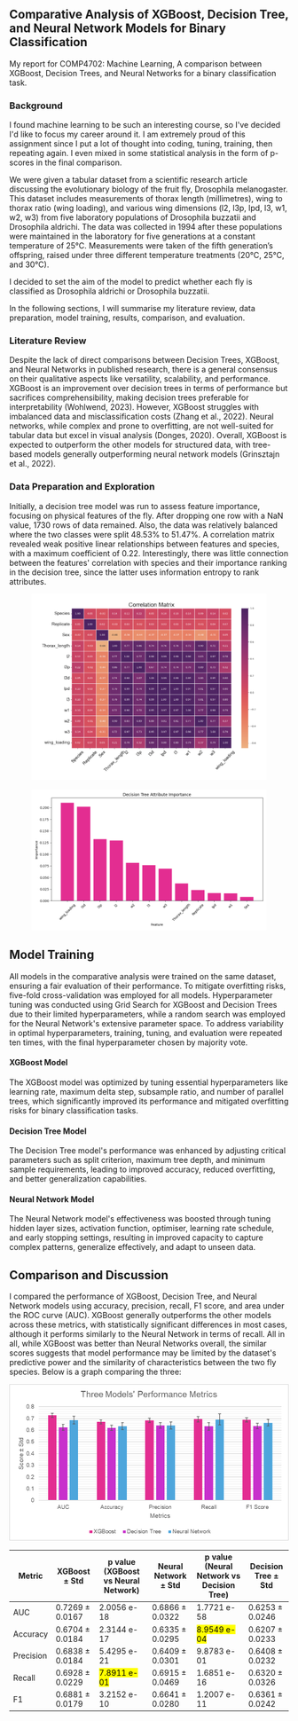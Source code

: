 ## Comparative Analysis of XGBoost, Decision Tree, and Neural Network Models for Binary Classification
My report for COMP4702: Machine Learning, A comparison between XGBoost, Decision Trees, and Neural Networks for a binary classification task.

### Background
I found machine learning to be such an interesting course, so I've decided I'd like to focus my career around it. I am extremely proud of this assignment since I put a lot of thought into coding, tuning, training, then repeating again. I even mixed in some statistical analysis in the form of p-scores in the final comparison.

We were given a tabular dataset from a scientific research article discussing the evolutionary biology of the fruit fly, Drosophila melanogaster. This dataset includes measurements of thorax length (millimetres), wing to thorax ratio (wing loading), and various wing dimensions (l2, l3p, lpd, l3, w1, w2, w3) from five laboratory populations of Drosophila buzzatii and Drosophila aldrichi. The data was collected in 1994 after these populations were maintained in the laboratory for five generations at a constant temperature of 25°C. Measurements were taken of the fifth generation’s offspring, raised under three different temperature treatments (20°C, 25°C, and 30°C).

I decided to set the aim of the model to predict whether each fly is classified as Drosophila aldrichi or Drosophila buzzatii.

In the following sections, I will summarise my literature review, data preparation, model training, results, comparison, and evaluation.

### Literature Review
Despite the lack of direct comparisons between Decision Trees, XGBoost, and Neural Networks in published research, there is a general consensus on their qualitative aspects like versatility, scalability, and performance. XGBoost is an improvement over decision trees in terms of performance but sacrifices comprehensibility, making decision trees preferable for interpretability (Wohlwend, 2023). However, XGBoost struggles with imbalanced data and misclassification costs (Zhang et al., 2022). Neural networks, while complex and prone to overfitting, are not well-suited for tabular data but excel in visual analysis (Donges, 2020). Overall, XGBoost is expected to outperform the other models for structured data, with tree-based models generally outperforming neural network models (Grinsztajn et al., 2022).

### Data Preparation and Exploration
Initially, a decision tree model was run to assess feature importance, focusing on physical features of the fly. After dropping one row with a NaN value, 1730 rows of data remained. Also, the data was relatively balanced where the two classes were split 48.53% to 51.47%. A correlation matrix revealed weak positive linear relationships between features and species, with a maximum coefficient of 0.22. Interestingly, there was little connection between the features' correlation with species and their importance ranking in the decision tree, since the latter uses information entropy to rank attributes.

<figure style="text-align: center;">
  <picture>
    <source media="(prefers-color-scheme: dark)" srcset="https://github.com/flushyr/XGBoost-Decision-Tree-Neural-Network-Comparison/blob/main/Figures/Features'%20Correlation%20Matrix%20-%20Dark.png">
    <source media="(prefers-color-scheme: light)" srcset="https://github.com/flushyr/XGBoost-Decision-Tree-Neural-Network-Comparison/blob/main/Figures/Features'%20Correlation%20Matrix.png">
    <img alt="Correlation Matrix" src="https://github.com/flushyr/XGBoost-Decision-Tree-Neural-Network-Comparison/blob/main/Figures/Features'%20Correlation%20Matrix.png" width="600">
  </picture>
</figure>

<figure style="text-align: center;">
  <picture>
    <source media="(prefers-color-scheme: dark)" srcset="https://github.com/flushyr/XGBoost-Decision-Tree-Neural-Network-Comparison/blob/main/Figures/Features'%20Decision%20Tree%20Importance%20-%20Dark.png">
    <source media="(prefers-color-scheme: light)" srcset="https://github.com/flushyr/XGBoost-Decision-Tree-Neural-Network-Comparison/blob/main/Figures/Features'%20Decision%20Tree%20Importance.png">
    <img alt="Decision Tree Importance" src="https://github.com/flushyr/XGBoost-Decision-Tree-Neural-Network-Comparison/blob/main/Figures/Features'%20Decision%20Tree%20Importance.png" width="600">
  </picture>
</figure>

## Model Training
All models in the comparative analysis were trained on the same dataset, ensuring a fair evaluation of their performance. To mitigate overfitting risks, five-fold cross-validation was employed for all models. Hyperparameter tuning was conducted using Grid Search for XGBoost and Decision Trees due to their limited hyperparameters, while a random search was employed for the Neural Network's extensive parameter space. To address variability in optimal hyperparameters, training, tuning, and evaluation were repeated ten times, with the final hyperparameter chosen by majority vote.

#### XGBoost Model
The XGBoost model was optimized by tuning essential hyperparameters like learning rate, maximum delta step, subsample ratio, and number of parallel trees, which significantly improved its performance and mitigated overfitting risks for binary classification tasks.

#### Decision Tree Model
The Decision Tree model's performance was enhanced by adjusting critical parameters such as split criterion, maximum tree depth, and minimum sample requirements, leading to improved accuracy, reduced overfitting, and better generalization capabilities.

#### Neural Network Model
The Neural Network model's effectiveness was boosted through tuning hidden layer sizes, activation function, optimiser, learning rate schedule, and early stopping settings, resulting in improved capacity to capture complex patterns, generalize effectively, and adapt to unseen data.  


## Comparison and Discussion
I compared the performance of XGBoost, Decision Tree, and Neural Network models using accuracy, precision, recall, F1 score, and area under the ROC curve (AUC). XGBoost generally outperforms the other models across these metrics, with statistically significant differences in most cases, although it performs similarly to the Neural Network in terms of recall. All in all, while XGBoost was better than Neural Networks overall, the similar scores suggests that model performance may be limited by the dataset's predictive power and the similarity of characteristics between the two fly species. Below is a graph comparing the three:

<picture>
    <source media="(prefers-color-scheme: dark)" srcset="https://github.com/flushyr/XGBoost-Decision-Tree-Neural-Network-Comparison/blob/main/Figures/Metrics%20Comparison%20-%20Dark.png">
    <source media="(prefers-color-scheme: light)" srcset="https://github.com/flushyr/XGBoost-Decision-Tree-Neural-Network-Comparison/blob/main/Figures/Metrics%20Comparison.png">
  <img src="https://github.com/flushyr/XGBoost-Decision-Tree-Neural-Network-Comparison/blob/main/Figures/Metrics%20Comparison.png" alt="Metrics Comparison">
</picture>

| Metric   | XGBoost ± Std | p value (XGBoost vs Neural Network) | Neural Network ± Std | p value (Neural Network vs Decision Tree) | Decision Tree ± Std |
|----------|---------------|--------------------------------------|----------------------|--------------------------------------------|---------------------|
| AUC      | 0.7269 ± 0.0167 | 2.0056 e-18                           | 0.6866 ± 0.0322     | 1.7721 e-58</mark>                                | 0.6253 ± 0.0246    |
| Accuracy | 0.6704 ± 0.0184 | 2.3144 e-17                           | 0.6335 ± 0.0295     | <mark>8.9549 e-04</mark>                                | 0.6207 ± 0.0233    |
| Precision| 0.6838 ± 0.0184 | 5.4295 e-21</mark>                           | 0.6409 ± 0.0301     | 9.8783 e-01                                | 0.6408 ± 0.0232    |
| Recall   | 0.6928 ± 0.0229 | <mark>7.8911 e-01</mark>                           | 0.6915 ± 0.0469     | 1.6851 e-16                                | 0.6320 ± 0.0326    |
| F1       | 0.6881 ± 0.0179 | 3.2152 e-10                           | 0.6641 ± 0.0280     | 1.2007 e-11                                | 0.6361 ± 0.0242    |


